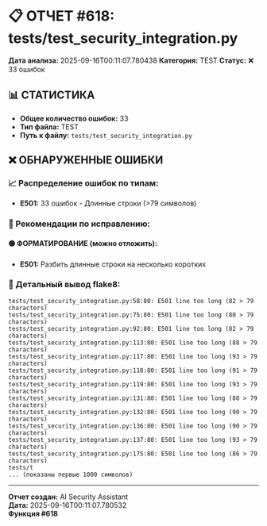 # 📋 ОТЧЕТ #618: tests/test_security_integration.py

**Дата анализа:** 2025-09-16T00:11:07.780438
**Категория:** TEST
**Статус:** ❌ 33 ошибок

## 📊 СТАТИСТИКА

- **Общее количество ошибок:** 33
- **Тип файла:** TEST
- **Путь к файлу:** `tests/test_security_integration.py`

## ❌ ОБНАРУЖЕННЫЕ ОШИБКИ

### 📈 Распределение ошибок по типам:

- **E501:** 33 ошибок - Длинные строки (>79 символов)

### 🎯 Рекомендации по исправлению:

#### 🟢 ФОРМАТИРОВАНИЕ (можно отложить):
- **E501:** Разбить длинные строки на несколько коротких

### 📝 Детальный вывод flake8:

```
tests/test_security_integration.py:58:80: E501 line too long (82 > 79 characters)
tests/test_security_integration.py:75:80: E501 line too long (80 > 79 characters)
tests/test_security_integration.py:92:80: E501 line too long (82 > 79 characters)
tests/test_security_integration.py:113:80: E501 line too long (88 > 79 characters)
tests/test_security_integration.py:117:80: E501 line too long (93 > 79 characters)
tests/test_security_integration.py:118:80: E501 line too long (91 > 79 characters)
tests/test_security_integration.py:119:80: E501 line too long (93 > 79 characters)
tests/test_security_integration.py:131:80: E501 line too long (88 > 79 characters)
tests/test_security_integration.py:132:80: E501 line too long (90 > 79 characters)
tests/test_security_integration.py:136:80: E501 line too long (90 > 79 characters)
tests/test_security_integration.py:137:80: E501 line too long (93 > 79 characters)
tests/test_security_integration.py:175:80: E501 line too long (86 > 79 characters)
tests/t
... (показаны первые 1000 символов)
```

---
**Отчет создан:** AI Security Assistant  
**Дата:** 2025-09-16T00:11:07.780532  
**Функция #618**
